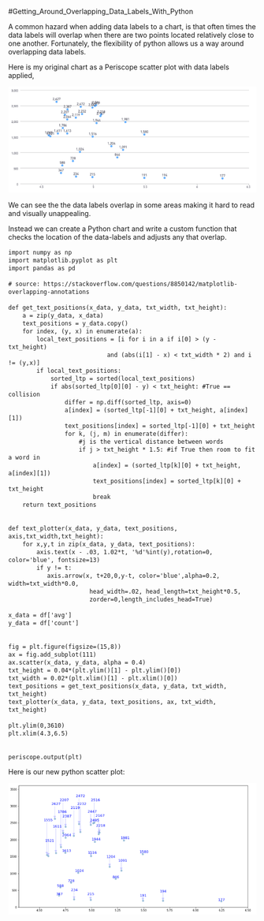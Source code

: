 #Getting_Around_Overlapping_Data_Labels_With_Python

A common hazard when adding data labels to a chart, is that often times the data labels will overlap when there are two points located relatively close to one another. Fortunately, the flexibility of python allows us a way around overlapping data labels. 

Here is my original chart as a Periscope scatter plot with data labels applied, 

![Periscope Scatter Plot](/Python/Getting_Around_Overlapping_Data_Labels_With_Python/Images/Periscope_Scatter_Plot.png)

We can see the the data labels overlap in some areas making it hard to read and visually unappealing.  

Instead we can create a Python chart and write a custom function that checks the location of the data-labels and adjusts any that overlap. 

    import numpy as np
    import matplotlib.pyplot as plt
    import pandas as pd

    # source: https://stackoverflow.com/questions/8850142/matplotlib-overlapping-annotations

    def get_text_positions(x_data, y_data, txt_width, txt_height):
        a = zip(y_data, x_data)
        text_positions = y_data.copy()
        for index, (y, x) in enumerate(a):
            local_text_positions = [i for i in a if i[0] > (y - txt_height)
                                and (abs(i[1] - x) < txt_width * 2) and i != (y,x)]
            if local_text_positions:
                sorted_ltp = sorted(local_text_positions)
                if abs(sorted_ltp[0][0] - y) < txt_height: #True == collision
                    differ = np.diff(sorted_ltp, axis=0)
                    a[index] = (sorted_ltp[-1][0] + txt_height, a[index][1])
                    text_positions[index] = sorted_ltp[-1][0] + txt_height
                    for k, (j, m) in enumerate(differ):
                        #j is the vertical distance between words
                        if j > txt_height * 1.5: #if True then room to fit a word in
                            a[index] = (sorted_ltp[k][0] + txt_height, a[index][1])
                            text_positions[index] = sorted_ltp[k][0] + txt_height
                            break
        return text_positions


    def text_plotter(x_data, y_data, text_positions, axis,txt_width,txt_height):
        for x,y,t in zip(x_data, y_data, text_positions):
            axis.text(x - .03, 1.02*t, '%d'%int(y),rotation=0, color='blue', fontsize=13)
            if y != t:
               axis.arrow(x, t+20,0,y-t, color='blue',alpha=0.2, width=txt_width*0.0,
                           head_width=.02, head_length=txt_height*0.5,
                           zorder=0,length_includes_head=True)

    x_data = df['avg']
    y_data = df['count']


    fig = plt.figure(figsize=(15,8))
    ax = fig.add_subplot(111)
    ax.scatter(x_data, y_data, alpha = 0.4)
    txt_height = 0.04*(plt.ylim()[1] - plt.ylim()[0])
    txt_width = 0.02*(plt.xlim()[1] - plt.xlim()[0])
    text_positions = get_text_positions(x_data, y_data, txt_width, txt_height)
    text_plotter(x_data, y_data, text_positions, ax, txt_width, txt_height)

    plt.ylim(0,3610)
    plt.xlim(4.3,6.5)


    periscope.output(plt)

Here is our new python scatter plot:

![Matplotlib Scatter Plot](/Python/Getting_Around_Overlapping_Data_Labels_With_Python/Images/Matplotlib_Scatter_Plot.png)
     